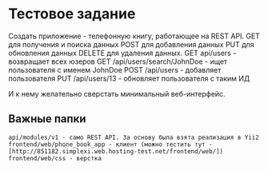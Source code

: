 Тестовое задание 
===============================

Создать приложение - телефонную книгу, работающее на REST API.
GET для получения и поиска данных
POST для добавления данных
PUT для обновления данных
DELETE для удаления данных.
GET api/users - возвращает всех юзеров
GET /api/users/search/JohnDoe - ищет пользователя с именем JohnDoe
POST /api/users  - добавляет пользователя
PUT /api/users/13 - обновляет пользователя с таким ИД

И к нему желательно сверстать минимальный веб-интерфейс.

Важные папки
-------------------

```
api/modules/v1 - само REST API. За основу была взята реализация в Yii2
frontend/web/phone_book_app - клиент (можно тестить тут - [http://851182.simplexi.web.hosting-test.net/frontend/web/])
frontend/web/css - верстка
```
